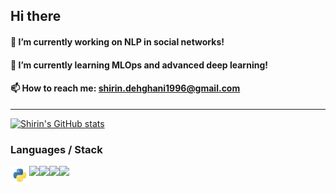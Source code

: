 ## Hi there


#### 🔭 I’m currently working on NLP in social networks!
#### 🌱 I’m currently learning MLOps and advanced deep learning!
#### 📫 How to reach me: shirin.dehghani1996@gmail.com

---
[![Shirin's GitHub stats](https://github-readme-stats.vercel.app/api?username=ShirinDehghani&include_all_commits=true&count_private=true&hide_border=true&show_icons=true&theme=tokyonight&hide=stars,contribs)](https://github.com/MohammadForouhesh)


### Languages / Stack

<a href="https://www.python.org">
  <img align="left" height="30px" src="https://raw.githubusercontent.com/github/explore/80688e429a7d4ef2fca1e82350fe8e3517d3494d/topics/python/python.png" />
</a>
<a href="https://www.java.com/">
  <img align="left" height="30px" src="https://cdn-icons-png.flaticon.com/512/226/226777.png" />
</a>
<a href="https://pytorch.org">
  <img align="left" height="30px" src="https://pytorch.org/assets/images/pytorch-logo.png" />
</a>
<a href="https://mariadb.org/">
  <img align="left" height="30px" src="https://mariadb.com/wp-content/uploads/2019/11/mariadb-logo_blue-transparent.png" />
</a>
<a href="https://www.postgresql.org">
  <img align="left" height="30px" src="https://www.postgresql.org/media/img/about/press/elephant.png" />
</a>
